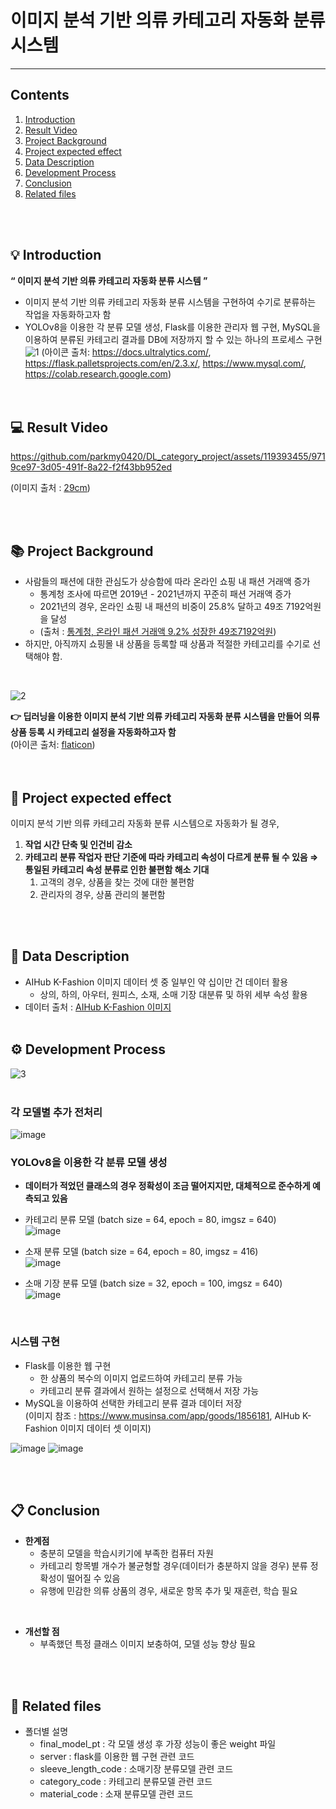 # 이미지 분석 기반 의류 카테고리 자동화 분류 시스템
---
## Contents
1. [Introduction](#💡-introduction)   
2. [Result Video](#💻-result-video)   
3. [Project Background](#📚-project-background)   
4. [Project expected effect](#🙂-project-expected-effect)   
5. [Data Description](#📒-data-description)   
6. [Development Process](#⚙-development-process)   
7. [Conclusion](#📋-conclusion)   
8. [Related files](#📂-related-files)

<br><br>


## 💡 Introduction
**“ 이미지 분석 기반 의류 카테고리 자동화 분류 시스템 ”**   
- 이미지 분석 기반 의류 카테고리 자동화 분류 시스템을 구현하여 수기로 분류하는 작업을 자동화하고자 함   
- YOLOv8을 이용한 각 분류 모델 생성, Flask를 이용한 관리자 웹 구현, MySQL을 이용하여 분류된 카테고리 결과를 DB에 저장까지 할 수 있는 하나의 프로세스 구현   
![1](https://github.com/parkmy0420/DL_category_project/assets/119393455/14728653-75cb-4a38-b287-2d7ea4bd45c4)
(아이콘 출처: https://docs.ultralytics.com/, https://flask.palletsprojects.com/en/2.3.x/, https://www.mysql.com/, https://colab.research.google.com)   
<br><br>

## 💻 Result Video
https://github.com/parkmy0420/DL_category_project/assets/119393455/9719ce97-3d05-491f-8a22-f2f43bb952ed

(이미지 출처 : [29cm](https://www.29cm.co.kr/home/))

<br><br>

## 📚 Project Background
- 사람들의 패션에 대한 관심도가 상승함에 따라 온라인 쇼핑 내 패션 거래액 증가
    - 통계청 조사에 따르면 2019년 - 2021년까지 꾸준히 패션 거래액 증가
    - 2021년의 경우, 온라인 쇼핑 내 패션의 비중이 25.8% 달하고 49조 7192억원을 달성
    - (출처 : [통계청, 온라인 패션 거래액 9.2% 성장한 49조7192억원](http://www.ktnews.com/news/articleView.html?idxno=122454))
- 하지만, 아직까지 쇼핑몰 내 상품을 등록할 때 상품과 적절한 카테고리를 수기로 선택해야 함.
<br>

![2](https://github.com/parkmy0420/DL_category_project/assets/119393455/54f7d407-8eb8-4aa6-8a9b-3cb972e2d61f)   

**👉 딥러닝을 이용한 이미지 분석 기반 의류 카테고리 자동화 분류 시스템을 만들어 의류 상품 등록 시 카테고리 설정을 자동화하고자 함**   
(아이콘 출처: [flaticon](https://www.flaticon.com/))   
<br><br>

## 🙂 Project expected effect
이미지 분석 기반 의류 카테고리 자동화 분류 시스템으로 자동화가 될 경우,

1. **작업 시간 단축 및 인건비 감소**
2. **카테고리 분류 작업자 판단 기준에 따라 카테고리 속성이 다르게 분류 될 수 있음 ⇒ 통일된 카테고리 속성 분류로 인한 불편함 해소 기대**
    1. 고객의 경우, 상품을 찾는 것에 대한 불편함
    2. 관리자의 경우, 상품 관리의 불편함

<br><br>

## 📒 Data Description
- AIHub K-Fashion 이미지 데이터 셋 중 일부인 약 십이만 건 데이터 활용
  - 상의, 하의, 아우터, 원피스, 소재, 소매 기장 대분류 및 하위 세부 속성 활용
- 데이터 출처 : [AIHub K-Fashion 이미지](https://www.aihub.or.kr/aihubdata/data/view.do?currMenu=&topMenu=&aihubDataSe=realm&dataSetSn=51)
<br><br>

## ⚙ Development Process
![3](https://github.com/parkmy0420/DL_category_project/assets/119393455/1485d975-c0e3-4df2-9086-86d2d7256a71)    
<br>

### 각 모델별 추가 전처리
![image](https://github.com/parkmy0420/DL_category_project/assets/119393455/4061d2d6-caf9-4e00-abde-a4ff4b5fd617)
<br>

### YOLOv8을 이용한 각 분류 모델 생성

- **데이터가 적었던 클래스의 경우 정확성이 조금 떨어지지만, 대체적으로 준수하게 예측되고 있음**   
- 카테고리 분류 모델 (batch size = 64, epoch = 80, imgsz = 640)   
![image](https://github.com/parkmy0420/DL_category_project/assets/119393455/a8938b84-afdd-4166-9a5b-822cc66a1974)

- 소재 분류 모델 (batch size = 64, epoch = 80, imgsz = 416)   
![image](https://github.com/parkmy0420/DL_category_project/assets/119393455/71b76a58-aa45-497c-b735-f5ed94f57b3f)

- 소매 기장 분류 모델 (batch size = 32, epoch = 100, imgsz = 640)   
![image](https://github.com/parkmy0420/DL_category_project/assets/119393455/2037d749-a2ea-4505-b70a-84a5f39761ff)

<br>

### 시스템 구현
- Flask를 이용한 웹 구현   
    - 한 상품의 복수의 이미지 업로드하여 카테고리 분류 가능   
    - 카테고리 분류 결과에서 원하는 설정으로 선택해서 저장 가능   
- MySQL을 이용하여 선택한 카테고리 분류 결과 데이터 저장   
(이미지 참조 : https://www.musinsa.com/app/goods/1856181, AIHub K-Fashion 이미지 데이터 셋 이미지)   

![image](https://github.com/parkmy0420/DL_category_project/assets/119393455/ebe240ea-877b-4ce1-a2db-c75cab0e6082)
![image](https://github.com/parkmy0420/DL_category_project/assets/119393455/d74ef708-c3c6-40f6-8423-421d1fa338e3)

<br><br>

## 📋 Conclusion
- **한계점**
    - 충분히 모델을 학습시키기에 부족한 컴퓨터 자원
    - 카테고리 항목별 개수가 불균형할 경우(데이터가 충분하지 않을 경우)
    분류 정확성이 떨어질 수 있음
    - 유행에 민감한 의류 상품의 경우, 새로운 항목 추가 및 재훈련, 학습 필요
<br>

- **개선할 점**
  - 부족했던 특정 클래스 이미지 보충하여, 모델 성능 향상 필요

<br><br>

## 📂 Related files
- 폴더별 설명
  - final_model_pt : 각 모델 생성 후 가장 성능이 좋은 weight 파일   
  - server : flask를 이용한 웹 구현 관련 코드
  - sleeve_length_code : 소매기장 분류모델 관련 코드
  - category_code : 카테고리 분류모델 관련 코드
  - material_code : 소재 분류모델 관련 코드

